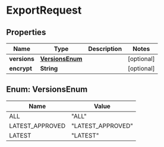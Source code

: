 

# ExportRequest


## Properties

| Name | Type | Description | Notes |
|------------ | ------------- | ------------- | -------------|
|**versions** | [**VersionsEnum**](#VersionsEnum) |  |  [optional] |
|**encrypt** | **String** |  |  [optional] |



## Enum: VersionsEnum

| Name | Value |
|---- | -----|
| ALL | &quot;ALL&quot; |
| LATEST_APPROVED | &quot;LATEST_APPROVED&quot; |
| LATEST | &quot;LATEST&quot; |



